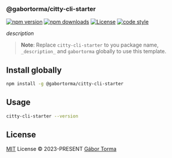 ### @gabortorma/citty-cli-starter

[![npm version][npm-version-src]][npm-version-href]
[![npm downloads][npm-downloads-src]][npm-downloads-href]
[![License][license-src]][license-href]
[![code style][code-style-src]][code-style-href]

_description_

> **Note**:
> Replace `citty-cli-starter` to you package name, `_description_` and `gabortorma` globally to use this template.

## Install globally

```bash
npm install -g @gabortorma/citty-cli-starter
```

## Usage

```bash
citty-cli-starter --version
```

## License

[MIT](./LICENSE) License © 2023-PRESENT [Gábor Torma](https://github.com/gabortorma)

<!-- Badges -->

[npm-version-src]: https://img.shields.io/npm/v/@gabortorma/citty-cli-starter?style=flat&colorA=080f12&colorB=1fa669
[npm-version-href]: https://npmjs.com/package/@gabortorma/citty-cli-starter
[npm-downloads-src]: https://img.shields.io/npm/dm/@gabortorma/citty-cli-starter?style=flat&colorA=080f12&colorB=1fa669
[npm-downloads-href]: https://npmjs.com/package/@gabortorma/citty-cli-starter
[license-src]: https://img.shields.io/github/license/gabortorma/citty-cli-starter.svg?style=flat&colorA=080f12&colorB=1fa669
[license-href]: https://github.com/gabortorma/citty-cli-starter/blob/main/LICENSE
[code-style-src]: https://antfu.me/badge-code-style.svg
[code-style-href]: https://github.com/gabortorma/antfu-eslint-config
